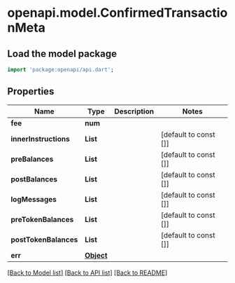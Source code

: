 # openapi.model.ConfirmedTransactionMeta

## Load the model package
```dart
import 'package:openapi/api.dart';
```

## Properties
Name | Type | Description | Notes
------------ | ------------- | ------------- | -------------
**fee** | **num** |  | 
**innerInstructions** | **List<String>** |  | [default to const []]
**preBalances** | **List<String>** |  | [default to const []]
**postBalances** | **List<String>** |  | [default to const []]
**logMessages** | **List<String>** |  | [default to const []]
**preTokenBalances** | **List<String>** |  | [default to const []]
**postTokenBalances** | **List<String>** |  | [default to const []]
**err** | [**Object**](.md) |  | 

[[Back to Model list]](../README.md#documentation-for-models) [[Back to API list]](../README.md#documentation-for-api-endpoints) [[Back to README]](../README.md)


